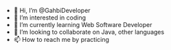 - 👋 Hi, I’m @GahbiDeveloper
- 👀 I’m interested in coding
- 🌱 I’m currently learning Web Software Developer 
- 💞️ I’m looking to collaborate on Java, other languages 
- 📫 How to reach me by practicing 

<!---
GahbiDeveloper/GahbiDeveloper is a ✨ special ✨ repository because its `README.md` (this file) appears on your GitHub profile.
You can click the Preview link to take a look at your changes.
--->

